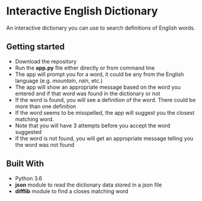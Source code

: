 # Interactive English Dictionary
An interactive dictionary you can use to search definitions of English words.

## Getting started
* Download the repository
* Run the **app.py** file either directly or from command line
* The app will prompt you for a word, it could be any from the English language (e.g. *mountain*, *rain*, etc.)
* The app will show an appropriate message based on the word you entered and if that word was found in the dictionary or not
* If the word is found, you will see a definition of the word. There could be more than one definition
* If the word seems to be misspelled, the app will suggest you the closest matching word.
* Note that you will have 3 attempts before you accept the word suggested
* If the word is not found, you will get an appropriate message telling you the word was not found

## Built With
* Python 3.6
* **json** module to read the dictionary data stored in a json file
* **difflib** module to find a closes matching word